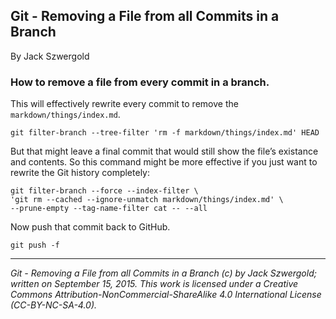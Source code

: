 ## Git - Removing a File from all Commits in a Branch

By Jack Szwergold

### How to remove a file from every commit in a branch.

This will effectively rewrite every commit to remove the `markdown/things/index.md`.

    git filter-branch --tree-filter 'rm -f markdown/things/index.md' HEAD

But that might leave a final commit that would still show the file’s existance and contents. So this command might be more effective if you just want to rewrite the Git history completely:

	git filter-branch --force --index-filter \
	'git rm --cached --ignore-unmatch markdown/things/index.md' \
	--prune-empty --tag-name-filter cat -- --all

Now push that commit back to GitHub.

    git push -f

***

*Git - Removing a File from all Commits in a Branch (c) by Jack Szwergold; written on September 15, 2015. This work is licensed under a Creative Commons Attribution-NonCommercial-ShareAlike 4.0 International License (CC-BY-NC-SA-4.0).*
